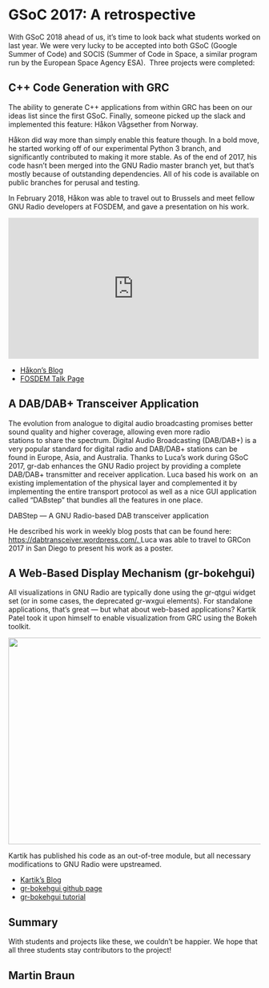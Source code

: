
# GSoC 2017: A retrospective

With GSoC 2018 ahead of us, it&#8217;s time to look back what students worked on last year. We were very lucky to be accepted into both GSoC (Google Summer of Code) and SOCIS (Summer of Code in Space, a similar program run by the European Space Agency ESA).  Three projects were completed:

## C++ Code Generation with GRC

The ability to generate C++ applications from within GRC has been on our ideas list since the first GSoC. Finally, someone picked up the slack and implemented this feature: Håkon Vågsether from Norway.

Håkon did way more than simply enable this feature though. In a bold move, he started working off of our experimental Python 3 branch, and significantly contributed to making it more stable. As of the end of 2017, his code hasn&#8217;t been merged into the GNU Radio master branch yet, but that&#8217;s mostly because of outstanding dependencies. All of his code is available on public branches for perusal and testing.

In February 2018, Håkon was able to travel out to Brussels and meet fellow GNU Radio developers at FOSDEM, and gave a presentation on his work.

<iframe width="500" height="281" src="https://www.youtube.com/embed/JJ_OgduYXvs?feature=oembed&#038;wmode=opaque" frameborder="0" allow="autoplay; encrypted-media" allowfullscreen></iframe>

- [Håkon&#8217;s Blog](https://grccpp.wordpress.com/)
- [FOSDEM Talk Page](https://fosdem.org/2018/schedule/event/grccpp/)

## A DAB/DAB+ Transceiver Application

The evolution from analogue to digital audio broadcasting promises better sound quality and higher coverage, allowing even more radio<br />
stations to share the spectrum. Digital Audio Broadcasting (DAB/DAB+) is a very popular standard for digital radio and DAB/DAB+ stations can be<br />
found in Europe, Asia, and Australia. Thanks to Luca&#8217;s work during GSoC 2017, gr-dab enhances the GNU Radio project by providing a complete<br />
DAB/DAB+ transmitter and receiver application. Luca based his work on  an existing implementation of the physical layer and complemented it by<br />
implementing the entire transport protocol as well as a nice GUI application called &#8220;DABstep&#8221; that bundles all the features in one place.

DABStep &#8212; A GNU Radio-based DAB transceiver application

He described his work in weekly blog posts that can be found here: [https://dabtransceiver.wordpress.com/. ](https://dabtransceiver.wordpress.com/)Luca was able to travel to GRCon 2017 in San Diego to present his work as a poster.

## A Web-Based Display Mechanism (gr-bokehgui)

All visualizations in GNU Radio are typically done using the gr-qtgui widget set (or in some cases, the deprecated gr-wxgui elements). For standalone applications, that&#8217;s great &#8212; but what about web-based applications? Kartik Patel took it upon himself to enable visualization from GRC using the Bokeh toolkit.

<img class="alignnone wp-image-2030" src="/wp-content/uploads/2018/02/Waterfall_Screenshot-300x163.jpeg" alt="" width="758" height="412" srcset="/wp-content/uploads/2018/02/Waterfall_Screenshot-300x163.jpeg 300w, /wp-content/uploads/2018/02/Waterfall_Screenshot-1024x555.jpeg 1024w, /wp-content/uploads/2018/02/Waterfall_Screenshot.jpeg 1366w" sizes="(max-width: 758px) 100vw, 758px" />

Kartik has published his code as an out-of-tree module, but all necessary modifications to GNU Radio were upstreamed.

- [Kartik&#8217;s Blog](http://kartikpatel.in/GSoC2017/)
- [gr-bokehgui github page](https://github.com/kartikp1995/gr-bokehgui)
- [gr-bokehgui tutorial](http://kartikpatel.in/GSoC2017/tutorial/)

## Summary

With students and projects like these, we couldn&#8217;t be happier. We hope that all three students stay contributors to the project!

## Martin Braun
